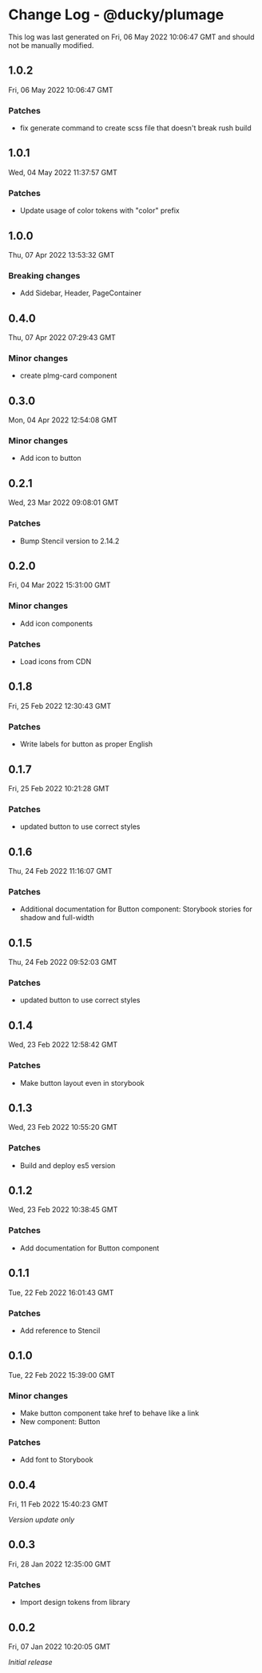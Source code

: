 # Change Log - @ducky/plumage

This log was last generated on Fri, 06 May 2022 10:06:47 GMT and should not be manually modified.

## 1.0.2
Fri, 06 May 2022 10:06:47 GMT

### Patches

- fix generate command to create scss file that doesn't break rush build

## 1.0.1
Wed, 04 May 2022 11:37:57 GMT

### Patches

- Update usage of color tokens with "color" prefix

## 1.0.0
Thu, 07 Apr 2022 13:53:32 GMT

### Breaking changes

- Add Sidebar, Header, PageContainer

## 0.4.0
Thu, 07 Apr 2022 07:29:43 GMT

### Minor changes

- create plmg-card component

## 0.3.0
Mon, 04 Apr 2022 12:54:08 GMT

### Minor changes

- Add icon to button

## 0.2.1
Wed, 23 Mar 2022 09:08:01 GMT

### Patches

- Bump Stencil version to 2.14.2

## 0.2.0
Fri, 04 Mar 2022 15:31:00 GMT

### Minor changes

- Add icon components

### Patches

- Load icons from CDN

## 0.1.8
Fri, 25 Feb 2022 12:30:43 GMT

### Patches

- Write labels for button as proper English

## 0.1.7
Fri, 25 Feb 2022 10:21:28 GMT

### Patches

- updated button to use correct styles

## 0.1.6
Thu, 24 Feb 2022 11:16:07 GMT

### Patches

- Additional documentation for Button component: Storybook stories for shadow and full-width

## 0.1.5
Thu, 24 Feb 2022 09:52:03 GMT

### Patches

- updated button to use correct styles

## 0.1.4
Wed, 23 Feb 2022 12:58:42 GMT

### Patches

- Make button layout even in storybook

## 0.1.3
Wed, 23 Feb 2022 10:55:20 GMT

### Patches

- Build and deploy es5 version

## 0.1.2
Wed, 23 Feb 2022 10:38:45 GMT

### Patches

- Add documentation for Button component

## 0.1.1
Tue, 22 Feb 2022 16:01:43 GMT

### Patches

- Add reference to Stencil

## 0.1.0
Tue, 22 Feb 2022 15:39:00 GMT

### Minor changes

- Make button component take href to behave like a link
- New component: Button

### Patches

- Add font to Storybook

## 0.0.4
Fri, 11 Feb 2022 15:40:23 GMT

_Version update only_

## 0.0.3
Fri, 28 Jan 2022 12:35:00 GMT

### Patches

- Import design tokens from library

## 0.0.2
Fri, 07 Jan 2022 10:20:05 GMT

_Initial release_

